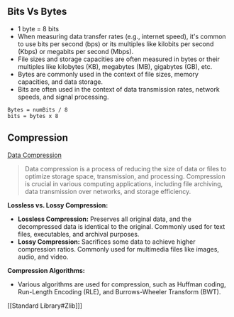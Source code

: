 ## Bits Vs Bytes 

- 1 byte = 8 bits
- When measuring data transfer rates (e.g., internet speed), it's common to use bits per second (bps) or its multiples like kilobits per second (Kbps) or megabits per second (Mbps).
- File sizes and storage capacities are often measured in bytes or their multiples like kilobytes (KB), megabytes (MB), gigabytes (GB), etc. 
- Bytes are commonly used in the context of file sizes, memory capacities, and data storage.
- Bits are often used in the context of data transmission rates, network speeds, and signal processing. 
~~~
Bytes = numBits / 8 
bits = bytes x 8 
~~~

## Compression  
[Data Compression](https://www.barracuda.com/support/glossary/data-compression)

> Data compression is a process of reducing the size of data or files to optimize storage space, transmission, and processing. Compression is crucial in various computing applications, including file archiving, data transmission over networks, and storage efficiency.

**Lossless vs. Lossy Compression:**
- **Lossless Compression:** Preserves all original data, and the decompressed data is identical to the original. Commonly used for text files, executables, and archival purposes.
- **Lossy Compression:** Sacrifices some data to achieve higher compression ratios. Commonly used for multimedia files like images, audio, and video. 

**Compression Algorithms:**
- Various algorithms are used for compression, such as Huffman coding, Run-Length Encoding (RLE), and Burrows-Wheeler Transform (BWT).

[[Standard Library#Zlib]]] 


